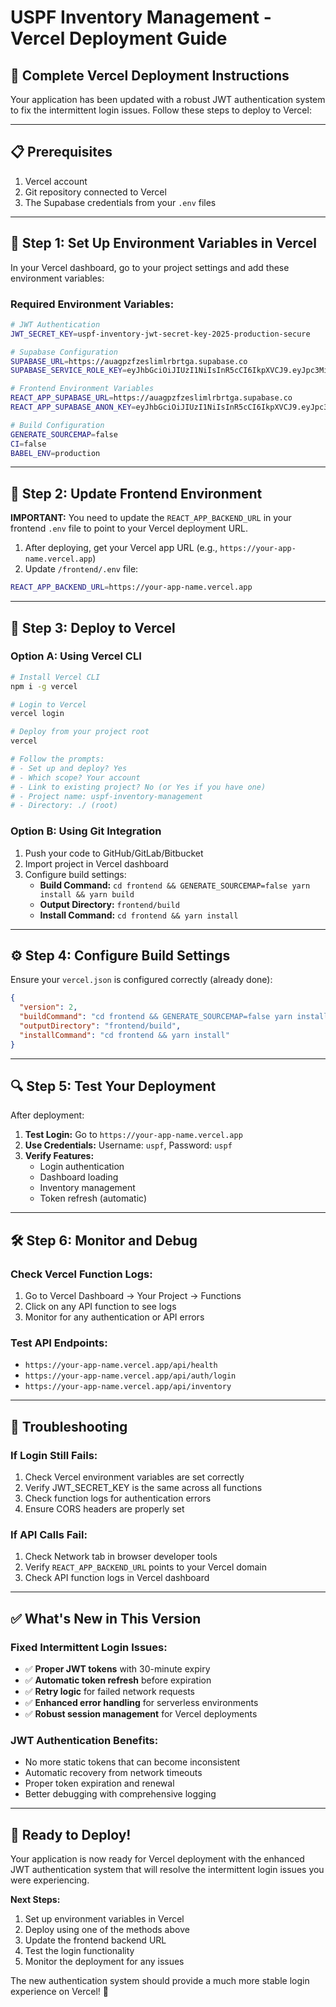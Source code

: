 # USPF Inventory Management - Vercel Deployment Guide

## 🚀 **Complete Vercel Deployment Instructions**

Your application has been updated with a robust JWT authentication system to fix the intermittent login issues. Follow these steps to deploy to Vercel:

---

## **📋 Prerequisites**
1. Vercel account
2. Git repository connected to Vercel
3. The Supabase credentials from your `.env` files

---

## **🔧 Step 1: Set Up Environment Variables in Vercel**

In your Vercel dashboard, go to your project settings and add these environment variables:

### **Required Environment Variables:**
```bash
# JWT Authentication
JWT_SECRET_KEY=uspf-inventory-jwt-secret-key-2025-production-secure

# Supabase Configuration  
SUPABASE_URL=https://auagpzfzeslimlrbrtga.supabase.co
SUPABASE_SERVICE_ROLE_KEY=eyJhbGciOiJIUzI1NiIsInR5cCI6IkpXVCJ9.eyJpc3MiOiJzdXBhYmFzZSIsInJlZiI6ImF1YWdwemZ6ZXNsaW1scmJydGdhIiwicm9sZSI6InNlcnZpY2Vfcm9sZSIsImlhdCI6MTc1MDc2MjQxNSwiZXhwIjoyMDY2MzM4NDE1fQ.WlQ9-c9CGseHyhQto8v1y81hw9JNGKlsjjdj9n1gbMY

# Frontend Environment Variables
REACT_APP_SUPABASE_URL=https://auagpzfzeslimlrbrtga.supabase.co
REACT_APP_SUPABASE_ANON_KEY=eyJhbGciOiJIUzI1NiIsInR5cCI6IkpXVCJ9.eyJpc3MiOiJzdXBhYmFzZSIsInJlZiI6ImF1YWdwemZ6ZXNsaW1scmJydGdhIiwicm9sZSI6ImFub24iLCJpYXQiOjE3NTA3NjI0MTUsImV4cCI6MjA2NjMzODQxNX0.Pqkd2CywPTSwxWHBxZwNpeePCVZwDlIu6nNT6dFrZNk

# Build Configuration
GENERATE_SOURCEMAP=false
CI=false
BABEL_ENV=production
```

---

## **🎯 Step 2: Update Frontend Environment**

**IMPORTANT:** You need to update the `REACT_APP_BACKEND_URL` in your frontend `.env` file to point to your Vercel deployment URL.

1. After deploying, get your Vercel app URL (e.g., `https://your-app-name.vercel.app`)
2. Update `/frontend/.env` file:
```bash
REACT_APP_BACKEND_URL=https://your-app-name.vercel.app
```

---

## **🚀 Step 3: Deploy to Vercel**

### **Option A: Using Vercel CLI**
```bash
# Install Vercel CLI
npm i -g vercel

# Login to Vercel
vercel login

# Deploy from your project root
vercel

# Follow the prompts:
# - Set up and deploy? Yes
# - Which scope? Your account
# - Link to existing project? No (or Yes if you have one)
# - Project name: uspf-inventory-management
# - Directory: ./ (root)
```

### **Option B: Using Git Integration**
1. Push your code to GitHub/GitLab/Bitbucket
2. Import project in Vercel dashboard
3. Configure build settings:
   - **Build Command:** `cd frontend && GENERATE_SOURCEMAP=false yarn install && yarn build`
   - **Output Directory:** `frontend/build`
   - **Install Command:** `cd frontend && yarn install`

---

## **⚙️ Step 4: Configure Build Settings**

Ensure your `vercel.json` is configured correctly (already done):
```json
{
  "version": 2,
  "buildCommand": "cd frontend && GENERATE_SOURCEMAP=false yarn install && yarn build",
  "outputDirectory": "frontend/build",
  "installCommand": "cd frontend && yarn install"
}
```

---

## **🔍 Step 5: Test Your Deployment**

After deployment:

1. **Test Login:** Go to `https://your-app-name.vercel.app`
2. **Use Credentials:** Username: `uspf`, Password: `uspf`  
3. **Verify Features:**
   - Login authentication
   - Dashboard loading
   - Inventory management
   - Token refresh (automatic)

---

## **🛠️ Step 6: Monitor and Debug**

### **Check Vercel Function Logs:**
1. Go to Vercel Dashboard → Your Project → Functions
2. Click on any API function to see logs
3. Monitor for any authentication or API errors

### **Test API Endpoints:**
- `https://your-app-name.vercel.app/api/health`
- `https://your-app-name.vercel.app/api/auth/login`
- `https://your-app-name.vercel.app/api/inventory`

---

## **🔧 Troubleshooting**

### **If Login Still Fails:**
1. Check Vercel environment variables are set correctly
2. Verify JWT_SECRET_KEY is the same across all functions
3. Check function logs for authentication errors
4. Ensure CORS headers are properly set

### **If API Calls Fail:**
1. Check Network tab in browser developer tools
2. Verify `REACT_APP_BACKEND_URL` points to your Vercel domain
3. Check API function logs in Vercel dashboard

---

## **✅ What's New in This Version**

### **Fixed Intermittent Login Issues:**
- ✅ **Proper JWT tokens** with 30-minute expiry
- ✅ **Automatic token refresh** before expiration
- ✅ **Retry logic** for failed network requests
- ✅ **Enhanced error handling** for serverless environments
- ✅ **Robust session management** for Vercel deployments

### **JWT Authentication Benefits:**
- No more static tokens that can become inconsistent
- Automatic recovery from network timeouts
- Proper token expiration and renewal
- Better debugging with comprehensive logging

---

## **🎉 Ready to Deploy!**

Your application is now ready for Vercel deployment with the enhanced JWT authentication system that will resolve the intermittent login issues you were experiencing.

**Next Steps:**
1. Set up environment variables in Vercel
2. Deploy using one of the methods above
3. Update the frontend backend URL
4. Test the login functionality
5. Monitor the deployment for any issues

The new authentication system should provide a much more stable login experience on Vercel! 🚀